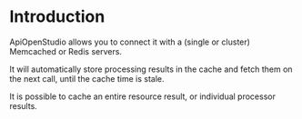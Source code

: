 Introduction
============

ApiOpenStudio allows you to connect it with a (single or cluster) Memcached or
Redis servers.

It will automatically store processing results in the cache and fetch them on
the next call, until the cache time is stale.

It is possible to cache an entire resource result, or individual processor
results.

